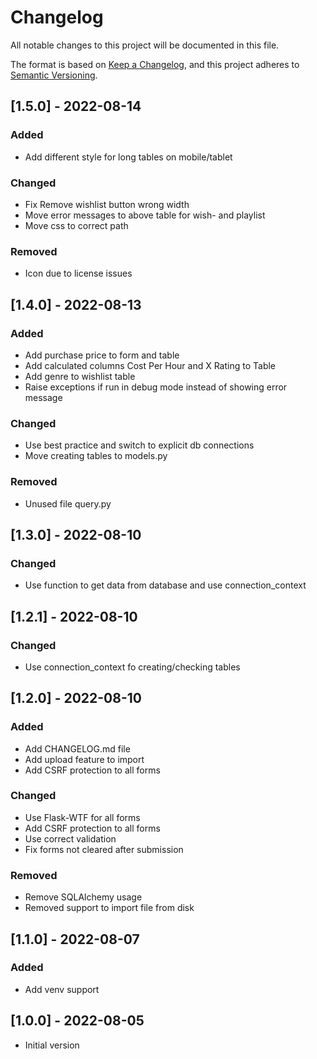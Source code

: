 # Changelog
All notable changes to this project will be documented in this file.

The format is based on [Keep a Changelog](https://keepachangelog.com/en/1.0.0/),
and this project adheres to [Semantic Versioning](https://semver.org/spec/v2.0.0.html).

## [1.5.0] - 2022-08-14
### Added
- Add different style for long tables on mobile/tablet

### Changed
- Fix Remove wishlist button wrong width  
- Move error messages to above table for wish- and playlist
- Move css to correct path

### Removed
- Icon due to license issues 

## [1.4.0] - 2022-08-13
### Added
- Add purchase price to form and table
- Add calculated columns Cost Per Hour and X Rating to Table
- Add genre to wishlist table
- Raise exceptions if run in debug mode instead of showing error message

### Changed
- Use best practice and switch to explicit db connections
- Move creating tables to models.py

### Removed
- Unused file query.py

## [1.3.0] - 2022-08-10
### Changed
- Use function to get data from database and use connection_context

## [1.2.1] - 2022-08-10
### Changed
- Use connection_context fo creating/checking tables

## [1.2.0] - 2022-08-10
### Added
- Add CHANGELOG.md file
- Add upload feature to import
- Add CSRF protection to all forms

### Changed
- Use Flask-WTF for all forms
- Add CSRF protection to all forms
- Use correct validation
- Fix forms not cleared after submission

### Removed
- Remove SQLAlchemy usage
- Removed support to import file from disk
 
## [1.1.0] - 2022-08-07
### Added
- Add venv support

## [1.0.0] - 2022-08-05
- Initial version
